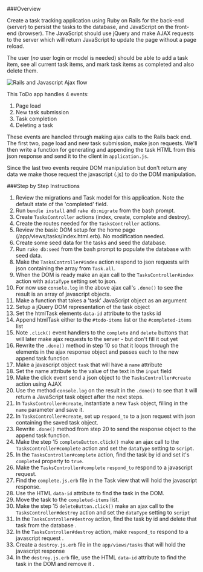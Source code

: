 ###Overview

Create a task tracking application using Ruby on Rails for the back-end (server) to persist the tasks to the database, and JavaScript on the front-end (browser). The JavaScript should use jQuery and make AJAX requests to the server which will return JavaScript to update the page without a page reload.

The user (*no* user login or model is needed) should be able to add a task item, see all current task items, and mark task items as completed and also delete them.

![Rails and Javascript Ajax flow](https://raw.github.com/generalassembly-studio/WDI_Curriculum/design_lab/Week_07/4_/AjaxTodoStudent/ajax_rails.png?login=tibbon&token=960512c2c1e2eb3f0c2205bdf4ffcc74 "")

This ToDo app handles 4 events:

1. Page load
2. New task submission
3. Task completion
4. Deleting a task

These events are handled through making ajax calls to the Rails back end.  The first two, page load and new task submission, make json requests.  We'll then write a function for generating and appending the task HTML from this json response and send it to the client in `application.js`.

Since the last two events require DOM manipulation but don't return any data we make those request the javascript (.js) to do the DOM manipulation.


###Step by Step Instructions

1. Review the migrations and Task model for this application. Note the default state of the 'completed' field.
2. Run `bundle install` and `rake db:migrate` from the bash prompt.
3. Create `TasksController` actions (index, create, complete and destroy).
4. Create the routes needed for the `TasksController` actions.
5. Review the basic DOM setup for the home page (/app/views/tasks/index.html.erb). No modification needed.
6. Create some seed data for the tasks and seed the database.
7. Run `rake db:seed` from the bash prompt to populate the database with seed data.
8. Make the `TasksController#index` action respond to json requests with json containing the array from `Task.all`.
9. When the DOM is ready make an ajax call to the `TasksController#index` action with a`dataType` setting set to json.
10. For now use `console.log` in the above ajax call's `.done()` to see the result is an array of javascript objects.
11. Make a function that takes a 'task' JavaScript object as an argument
12. Setup a jQuery DOM representation of the task object
13. Set the htmlTask elements `data-id` attribute to the tasks id
14. Append htmlTask either to the `#todo-items` list or the `#completed-items` list
15. Note `.click()` event handlers to the `complete` and  `delete` buttons that will later make ajax requests to the server - but don't fill it out yet
16. Rewrite the `.done()` method in step 10 so that it loops through the elements in the ajax response object and passes each to the new append task function
17. Make a javascript object `task` that will have a `name` attribute
18. Set the name attribute to the value of the text in the `input` field
19. Make the click event send a json object to the `TasksController#create` action using AJAX
20. Use the method `console.log` on the result in the `.done()` to see that it will return a JavaScript task object after the next steps.
21. In `TasksController#create`, instantiate a new `Task` object, filling in the `name` parameter and save it.
22. In `TasksController#create`, set up `respond_to` to a json request with json containing the saved task object.
23. Rewrite `.done()` method from step 20 to send the response object to the append task function.
24. Make the step 15 `completeButton.click()` make an ajax call to the `TasksController#complete` action and set the `dataType` setting to `script`.
25. In the `TasksController#complete` action, find the task by id and set it's `completed` property to `true`.
26. Make the `TasksController#complete` `respond_to` respond to a javascript request.
27. Find the `complete.js.erb` file in the Task view that will hold the javascript response.
28. Use the HTML `data-id` attribute to find the task in the DOM.
29. Move the task to the `completed-items` list.
30. Make the step 15 `deleteButton.click()` make an ajax call to the `TasksController#destroy` action and set the `dataType` setting to `script`
31. In the `TasksController#destroy` action, find the task by id and delete that task from the database .
32. In the `TasksController#destroy` action, make `respond_to` respond to a javascript request .
33. Create a `destroy.js.erb` file in the `app/views/tasks` that will hold the javascript response
34. In the `destroy.js.erb` file, use the HTML `data-id` attribute to find the task in the DOM and remove it .
